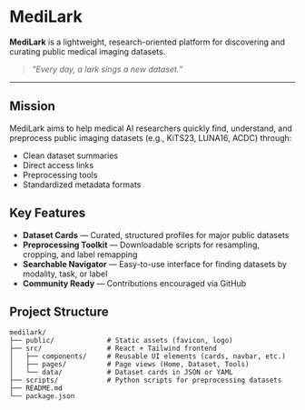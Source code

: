 # MediLark

**MediLark** is a lightweight, research-oriented platform for discovering and curating public medical imaging datasets.

> _“Every day, a lark sings a new dataset.”_

---

## Mission

MediLark aims to help medical AI researchers quickly find, understand, and preprocess public imaging datasets (e.g., KiTS23, LUNA16, ACDC) through:

- Clean dataset summaries
- Direct access links
- Preprocessing tools
- Standardized metadata formats


## Key Features

- **Dataset Cards** — Curated, structured profiles for major public datasets
- **Preprocessing Toolkit** — Downloadable scripts for resampling, cropping, and label remapping
- **Searchable Navigator** — Easy-to-use interface for finding datasets by modality, task, or label
- **Community Ready** — Contributions encouraged via GitHub


## Project Structure

```plaintext
medilark/
├── public/             # Static assets (favicon, logo)
├── src/                # React + Tailwind frontend
│   ├── components/     # Reusable UI elements (cards, navbar, etc.)
│   ├── pages/          # Page views (Home, Dataset, Tools)
│   └── data/           # Dataset cards in JSON or YAML
├── scripts/            # Python scripts for preprocessing datasets
├── README.md
└── package.json
